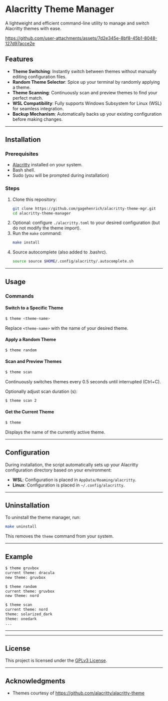 # Alacritty Theme Manager

A lightweight and efficient command-line utility to manage and switch Alacritty themes with ease.



https://github.com/user-attachments/assets/7d2e345e-8bf8-45b1-8048-127d97acce2e


## Features

- **Theme Switching**: Instantly switch between themes without manually editing configuration files.
- **Random Theme Selector**: Spice up your terminal by randomly applying a theme.
- **Theme Scanning**: Continuously scan and preview themes to find your perfect match.
- **WSL Compatibility**: Fully supports Windows Subsystem for Linux (WSL) for seamless integration.
- **Backup Mechanism**: Automatically backs up your existing configuration before making changes.

---

## Installation

### Prerequisites
- [Alacritty](https://github.com/alacritty/alacritty) installed on your system.
- Bash shell.
- Sudo (you will be prompted during installation)

### Steps
1. Clone this repository:
   ```bash
   git clone https://github.com/gagehenrich/alacritty-theme-mgr.git
   cd alacritty-theme-manager
   ```
2. Optional: configure `./alacritty.toml` to your desired configuration (but do not modify the theme import).
3. Run the `make` command:
   ```bash
   make install
   ```
4. Source autocomplete (also added to .bashrc).
   ```bash
   source source $HOME/.config/alacritty/.autocomplete.sh
   ```

---

## Usage

### Commands

#### Switch to a Specific Theme
```bash
$ theme <theme-name>
```
Replace `<theme-name>` with the name of your desired theme.

#### Apply a Random Theme
```bash
$ theme random
```

#### Scan and Preview Themes
```bash
$ theme scan
```
Continuously switches themes every 0.5 seconds until interrupted (Ctrl+C).

Optionally adjust scan duration (s):
```bash
$ theme scan 2
```
#### Get the Current Theme
```bash
$ theme
```
Displays the name of the currently active theme.

---

## Configuration

During installation, the script automatically sets up your Alacritty configuration directory based on your environment:

- **WSL**: Configuration is placed in `AppData/Roaming/alacritty`.
- **Linux**: Configuration is placed in `~/.config/alacritty`.

---

## Uninstallation

To uninstall the theme manager, run:
```bash
make uninstall
```
This removes the `theme` command from your system.

---

## Example

```bash
$ theme gruvbox
current theme: dracula
new theme: gruvbox

$ theme random
current theme: gruvbox
new theme: nord

$ theme scan
current theme: nord
theme: solarized_dark
theme: onedark
...
```

---

---

## License

This project is licensed under the [GPLv3 License](LICENSE).

---

## Acknowledgments

- Themes courtesy of https://github.com/alacritty/alacritty-theme

